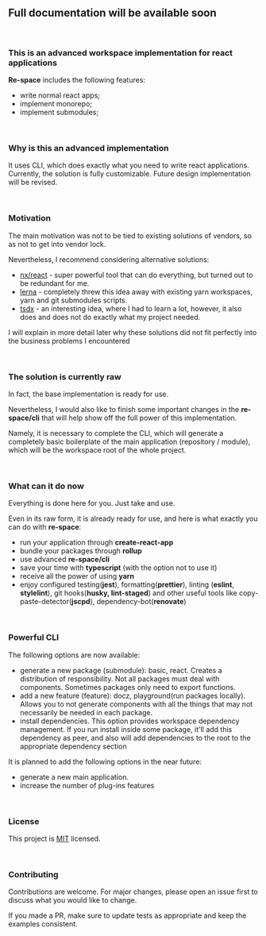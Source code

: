 ## Full documentation will be available soon

<br/>

### This is an advanced workspace implementation for react applications

**Re-space** includes the following features:

- write normal react apps;
- implement monorepo;
- implement submodules;

<br/>

### Why is this an advanced implementation

It uses CLI, which does exactly what you need to write react applications.
Currently, the solution is fully customizable.
Future design implementation will be revised.

<br/>

### Motivation

The main motivation was not to be tied to existing solutions of vendors, so as not to get into vendor lock.

Nevertheless, I recommend considering alternative solutions:

- [nx/react](https://nx.dev/react) - super powerful tool that can do everything, but turned out to be redundant for me.
- [lerna](https://github.com/lerna/lerna) - completely threw this idea away with existing yarn workspaces, yarn and git submodules scripts.
- [tsdx](https://github.com/jaredpalmer/tsdx) - an interesting idea, where I had to learn a lot, however, it also does and does not do exactly what my project needed.

I will explain in more detail later why these solutions did not fit perfectly into the business problems I encountered

<br/>

### The solution is currently raw

In fact, the base implementation is ready for use.

Nevertheless, I would also like to finish some important changes in the **re-space/cli** that will help show off the full power of this implementation.

Namely, it is necessary to complete the CLI, which will generate a completely basic boilerplate of the main application (repository / module),
which will be the workspace root of the whole project.

<br/>

### What can it do now

Everything is done here for you. Just take and use.

Even in its raw form, it is already ready for use, and here is what exactly you can do with **re-space**:

- run your application through **create-react-app**
- bundle your packages through **rollup**
- use advanced **re-space/cli**
- save your time with **typescript** (with the option not to use it)
- receive all the power of using **yarn**
- enjoy configured testing(**jest**), formatting(**prettier**), linting (**eslint**, **stylelint**), git hooks(**husky, lint-staged**) and other useful tools like copy-paste-detector(**jscpd**), dependency-bot(**renovate**)

<br/>

### Powerful CLI

The following options are now available:

- generate a new package (submodule): basic, react. Creates a distribution of responsibility. Not all packages must deal with components. Sometimes packages only need to export functions.
- add a new feature (feature): docz, playground(run packages locally). Allows you to not generate components with all the things that may not necessarily be needed in each package.
- install dependencies. This option provides workspace dependency management. If you run install inside some package, it'll add this dependency as peer, and also will add dependencies to the root to the appropriate dependency section

It is planned to add the following options in the near future:

- generate a new main application.
- increase the number of plug-ins features

<br/>

### License

This project is [MIT](https://choosealicense.com/licenses/mit/) licensed.

<br/>

### Contributing

Contributions are welcome. For major changes, please open an issue first to discuss what you would like to change.

If you made a PR, make sure to update tests as appropriate and keep the examples consistent.

<br/>
